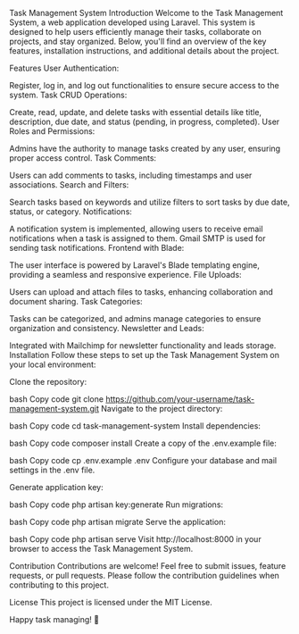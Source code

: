 
Task Management System
Introduction
Welcome to the Task Management System, a web application developed using Laravel. This system is designed to help users efficiently manage their tasks, collaborate on projects, and stay organized. Below, you'll find an overview of the key features, installation instructions, and additional details about the project.

Features
User Authentication:

Register, log in, and log out functionalities to ensure secure access to the system.
Task CRUD Operations:

Create, read, update, and delete tasks with essential details like title, description, due date, and status (pending, in progress, completed).
User Roles and Permissions:

Admins have the authority to manage tasks created by any user, ensuring proper access control.
Task Comments:

Users can add comments to tasks, including timestamps and user associations.
Search and Filters:

Search tasks based on keywords and utilize filters to sort tasks by due date, status, or category.
Notifications:

A notification system is implemented, allowing users to receive email notifications when a task is assigned to them. Gmail SMTP is used for sending task notifications.
Frontend with Blade:

The user interface is powered by Laravel's Blade templating engine, providing a seamless and responsive experience.
File Uploads:

Users can upload and attach files to tasks, enhancing collaboration and document sharing.
Task Categories:

Tasks can be categorized, and admins manage categories to ensure organization and consistency.
Newsletter and Leads:

Integrated with Mailchimp for newsletter functionality and leads storage.
Installation
Follow these steps to set up the Task Management System on your local environment:

Clone the repository:

bash
Copy code
git clone https://github.com/your-username/task-management-system.git
Navigate to the project directory:

bash
Copy code
cd task-management-system
Install dependencies:

bash
Copy code
composer install
Create a copy of the .env.example file:

bash
Copy code
cp .env.example .env
Configure your database and mail settings in the .env file.

Generate application key:

bash
Copy code
php artisan key:generate
Run migrations:

bash
Copy code
php artisan migrate
Serve the application:

bash
Copy code
php artisan serve
Visit http://localhost:8000 in your browser to access the Task Management System.

Contribution
Contributions are welcome! Feel free to submit issues, feature requests, or pull requests. Please follow the contribution guidelines when contributing to this project.

License
This project is licensed under the MIT License.

Happy task managing! 🚀
